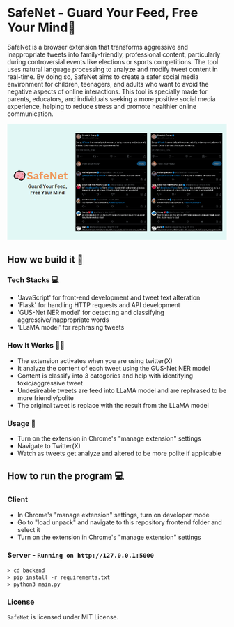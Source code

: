 # SafeNet - Guard Your Feed, Free Your Mind🧠
SafeNet is a browser extension that transforms aggressive and inappropriate tweets into family-friendly, professional content, particularly during controversial events like elections or sports competitions. The tool uses natural language processing to analyze and modify tweet content in real-time. By doing so, SafeNet aims to create a safer social media environment for children, teenagers, and adults who want to avoid the negative aspects of online interactions. This tool is specially made for parents, educators, and individuals seeking a more positive social media experience, helping to reduce stress and promote healthier online communication.


![Image](/public/SafeNet.png)

## How we build it 👷

### Tech Stacks 💻

- 'JavaScript' for front-end development and tweet text alteration
- 'Flask' for handling HTTP requests and API development
- 'GUS-Net NER model' for detecting and classifying aggressive/inappropriate words
- 'LLaMA model' for rephrasing tweets

### How It Works 🧑‍🍳
- The extension activates when you are using twitter(X)
- It analyze the content of each tweet using the GUS-Net NER model
- Content is classify into 3 categories and help with identifying toxic/aggressive tweet
- Undesireable tweets are feed into LLaMA model and are rephrased to be more friendly/polite
- The original tweet is replace with the result from the LLaMA model

### Usage 🍳
- Turn on the extension in Chrome's "manage extension" settings
- Navigate to Twitter(X)
- Watch as tweets get analyze and altered to be more polite if applicable 

## How to run the program 💻
### Client
- In Chrome's "manage extension" settings, turn on developer mode
- Go to "load unpack" and navigate to this repository frontend folder and select it
- Turn on the extension in Chrome's "manage extension" settings

### Server - `Running on http://127.0.0.1:5000`
```shell
> cd backend
> pip install -r requirements.txt
> python3 main.py
```

### License 
`SafeNet` is licensed under MIT License.
